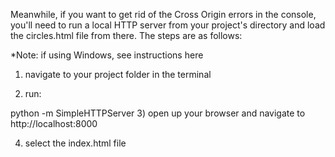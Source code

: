 Meanwhile, if you want to get rid of the Cross Origin errors in the console, you'll need to run a local HTTP server from your project's directory and load the circles.html file from there. The steps are as follows:

*Note: if using Windows, see instructions here

1) navigate to your project folder in the terminal

2) run: 

python -m SimpleHTTPServer
3) open up your browser and navigate to http://localhost:8000

4) select the index.html file


